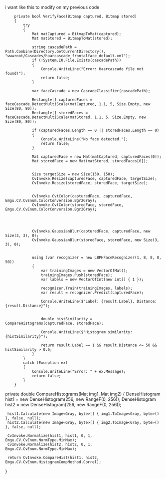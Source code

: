 i want like this to modify on my previous code
        
        private bool VerifyFace(Bitmap captured, Bitmap stored)
        {
            try
            {
                Mat matCaptured = BitmapToMat(captured);
                Mat matStored = BitmapToMat(stored);

                string cascadePath = Path.Combine(Directory.GetCurrentDirectory(), "wwwroot/Cascades/haarcascade_frontalface_default.xml");
                if (!System.IO.File.Exists(cascadePath))
                {
                    Console.WriteLine("Error: Haarcascade file not found!");
                    return false;
                }

                var faceCascade = new CascadeClassifier(cascadePath);

                Rectangle[] capturedFaces = faceCascade.DetectMultiScale(matCaptured, 1.1, 5, Size.Empty, new Size(80, 80));
                Rectangle[] storedFaces = faceCascade.DetectMultiScale(matStored, 1.1, 5, Size.Empty, new Size(80, 80));

                if (capturedFaces.Length == 0 || storedFaces.Length == 0)
                {
                    Console.WriteLine("No face detected.");
                    return false;
                }

                Mat capturedFace = new Mat(matCaptured, capturedFaces[0]);
                Mat storedFace = new Mat(matStored, storedFaces[0]);


                Size targetSize = new Size(150, 150);
                CvInvoke.Resize(capturedFace, capturedFace, targetSize);
                CvInvoke.Resize(storedFace, storedFace, targetSize);


                CvInvoke.CvtColor(capturedFace, capturedFace, Emgu.CV.CvEnum.ColorConversion.Bgr2Gray);
                CvInvoke.CvtColor(storedFace, storedFace, Emgu.CV.CvEnum.ColorConversion.Bgr2Gray);




                CvInvoke.GaussianBlur(capturedFace, capturedFace, new Size(3, 3), 0);
                CvInvoke.GaussianBlur(storedFace, storedFace, new Size(3, 3), 0);


                using (var recognizer = new LBPHFaceRecognizer(1, 8, 8, 8, 50))
                {
                    var trainingImages = new VectorOfMat();
                    trainingImages.Push(storedFace);
                    var labels = new VectorOfInt(new int[] { 1 });

                    recognizer.Train(trainingImages, labels);
                    var result = recognizer.Predict(capturedFace);

                    Console.WriteLine($"Label: {result.Label}, Distance: {result.Distance}");


                    double histSimilarity = CompareHistograms(capturedFace, storedFace);

                    Console.WriteLine($"Histogram similarity: {histSimilarity}");

                    return result.Label == 1 && result.Distance <= 50 && histSimilarity > 0.6;
                }
            }
            catch (Exception ex)
            {
                Console.WriteLine("Error: " + ex.Message);
                return false;
            }
        }
 private double CompareHistograms(Mat img1, Mat img2)
 {
     DenseHistogram hist1 = new DenseHistogram(256, new RangeF(0, 256));
     DenseHistogram hist2 = new DenseHistogram(256, new RangeF(0, 256));

     hist1.Calculate(new Image<Gray, byte>[] { img1.ToImage<Gray, byte>() }, false, null);
     hist2.Calculate(new Image<Gray, byte>[] { img2.ToImage<Gray, byte>() }, false, null);

     CvInvoke.Normalize(hist1, hist1, 0, 1, Emgu.CV.CvEnum.NormType.MinMax);
     CvInvoke.Normalize(hist2, hist2, 0, 1, Emgu.CV.CvEnum.NormType.MinMax);

     return CvInvoke.CompareHist(hist1, hist2, Emgu.CV.CvEnum.HistogramCompMethod.Correl);
 }
